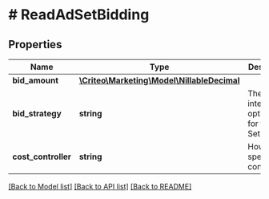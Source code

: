 # # ReadAdSetBidding

## Properties

Name | Type | Description | Notes
------------ | ------------- | ------------- | -------------
**bid_amount** | [**\Criteo\Marketing\Model\NillableDecimal**](NillableDecimal.md) |  | [optional] 
**bid_strategy** | **string** | The intended optimization for the Ad Set | [optional] 
**cost_controller** | **string** | How is spend controlled | [optional] 

[[Back to Model list]](../../README.md#documentation-for-models) [[Back to API list]](../../README.md#documentation-for-api-endpoints) [[Back to README]](../../README.md)


